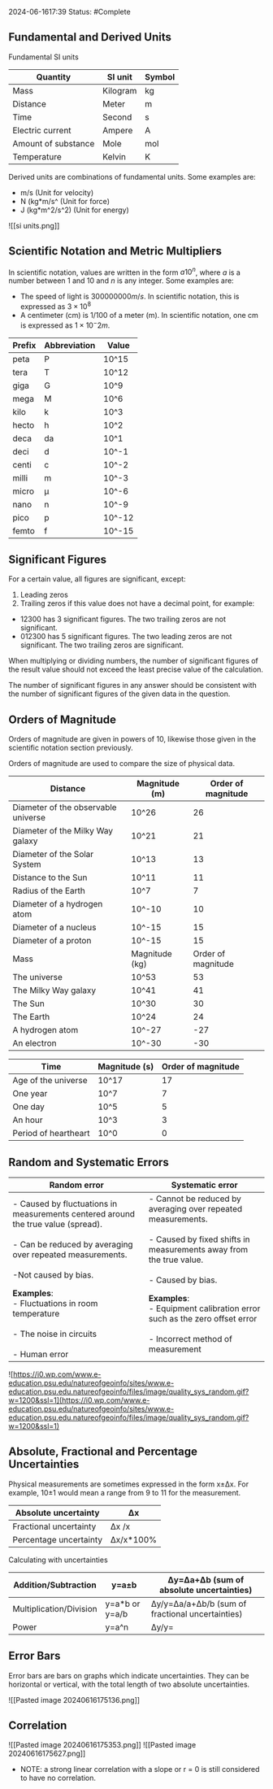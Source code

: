 2024-06-1617:39
Status: #Complete 
## Fundamental and Derived Units
Fundamental SI units

|Quantity|SI unit|Symbol|
|---|---|---|
|Mass|Kilogram|kg|
|Distance|Meter|m|
|Time|Second|s|
|Electric current|Ampere|A|
|Amount of substance|Mole|mol|
|Temperature|Kelvin|K|
Derived units are combinations of fundamental units. Some examples are:
- m/s (Unit for velocity)
- N (kg*m/s^ (Unit for force)
- J (kg*m^2/s^2) (Unit for energy)
  
![[si units.png]]

## Scientific Notation and Metric Multipliers 
In scientific notation, values are written in the form $a10^n$, where $a$ is a number between 1 and 10 and $n$ is any integer. Some examples are:
- The speed of light is $300000000 m/s$. In scientific notation, this is expressed as $3\times10^8$
- A centimeter (cm) is 1/100 of a meter (m). In scientific notation, one cm is expressed as $1\times10^-2 m$. 

|Prefix|Abbreviation|Value|
|---|---|---|
|peta|P|10^15|
|tera|T|10^12|
|giga|G|10^9|
|mega|M|10^6|
|kilo|k|10^3|
|hecto|h|10^2|
|deca|da|10^1|
|deci|d|10^-1|
|centi|c|10^-2|
|milli|m|10^-3|
|micro|μ|10^-6|
|nano|n|10^-9|
|pico|p|10^-12|
|femto|f|10^-15|
## Significant Figures 
 For a certain value, all figures are significant, except:

1. Leading zeros
2. Trailing zeros if this value does not have a decimal point, for example:

- 12300 has 3 significant figures. The two trailing zeros are not significant.
- 012300 has 5 significant figures. The two leading zeros are not significant. The two trailing zeros are significant.

When multiplying or dividing numbers, the number of significant figures of the result value should not exceed the least precise value of the calculation.

The number of significant figures in any answer should be consistent with the number of significant figures of the given data in the question.
## Orders of Magnitude
Orders of magnitude are given in powers of 10, likewise those given in the scientific notation section previously.

Orders of magnitude are used to compare the size of physical data.

|Distance|Magnitude (m)|Order of magnitude|
|---|---|---|
|Diameter of the observable universe|10^26|26|
|Diameter of the Milky Way galaxy|10^21|21|
|Diameter of the Solar System|10^13|13|
|Distance to the Sun|10^11|11|
|Radius of the Earth|10^7|7|
|Diameter of a hydrogen atom|10^-10|10|
|Diameter of a nucleus|10^-15|15|
|Diameter of a proton|10^-15|15|
|Mass|Magnitude (kg)|Order of magnitude|
|The universe|10^53|53|
|The Milky Way galaxy|10^41|41|
|The Sun|10^30|30|
|The Earth|10^24|24|
|A hydrogen atom|10^-27|-27|
|An electron|10^-30|-30|

|Time|Magnitude (s)|Order of magnitude|
|---|---|---|
|Age of the universe|10^17|17|
|One year|10^7|7|
|One day|10^5|5|
|An hour|10^3|3|
|Period of heartheart|10^0|0|
## Random and Systematic Errors 
| Random error                                                                                                                                                                   | Systematic error                                                                                                                                                |
| ------------------------------------------------------------------------------------------------------------------------------------------------------------------------------ | --------------------------------------------------------------------------------------------------------------------------------------------------------------- |
| - Caused by fluctuations in measurements centered around the true value (spread).<br><br>- Can be reduced by averaging over repeated measurements.<br><br>-Not caused by bias. | - Cannot be reduced by averaging over repeated measurements.<br><br>- Caused by fixed shifts in measurements away from the true value.<br><br>- Caused by bias. |
| **Examples**: <br>- Fluctuations in room temperature<br><br>- The noise in circuits<br><br>- Human error<br>                                                                   | **Examples**: <br>- Equipment calibration error such as the zero offset error<br><br>- Incorrect method of measurement                                          |

![https://i0.wp.com/www.e-education.psu.edu/natureofgeoinfo/sites/www.e-education.psu.edu.natureofgeoinfo/files/image/quality_sys_random.gif?w=1200&ssl=1](https://i0.wp.com/www.e-education.psu.edu/natureofgeoinfo/sites/www.e-education.psu.edu.natureofgeoinfo/files/image/quality_sys_random.gif?w=1200&ssl=1)
## Absolute, Fractional and Percentage Uncertainties
Physical measurements are sometimes expressed in the form x±Δx. For example, 10±1 would mean a range from 9 to 11 for the measurement.

|Absolute uncertainty|Δx|
|---|---|
|Fractional uncertainty|Δx /x|
|Percentage uncertainty|Δx/x*100%|

Calculating with uncertainties

|Addition/Subtraction|y=a±b|Δy=Δa+Δb (sum of absolute uncertainties)|
|---|---|---|
|Multiplication/Division|y=a*b or y=a/b|Δy/y=Δa/a+Δb/b (sum of fractional uncertainties)|
|Power|y=a^n|Δy/y=|
## Error Bars 
Error bars are bars on graphs which indicate uncertainties. They can be horizontal or vertical, with the total length of two absolute uncertainties.

![[Pasted image 20240616175136.png]]

## Correlation
![[Pasted image 20240616175353.png]]
![[Pasted image 20240616175627.png]]
* NOTE: a strong linear correlation with a slope or r = 0 is still considered to have no correlation. 
